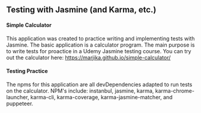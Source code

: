<h2>Testing with Jasmine (and Karma, etc.)</h2>

<h4>Simple Calculator</h4>

This application was created to practice writing and implementing tests with Jasmine.  The basic application is a calculator program.  The main purpose is to write tests for proactice in a Udemy Jasmine testing course.
You can try out the calculator here: https://marjika.github.io/simple-calculator/

<h4>Testing Practice</h4>

The npms for this application are all devDependencies adapted to run tests on the calculator.  NPM's include: instanbul, jasmine, karma, karma-chrome-launcher, karma-cli, karma-coverage, karma-jasmine-matcher, and puppeteer. 
